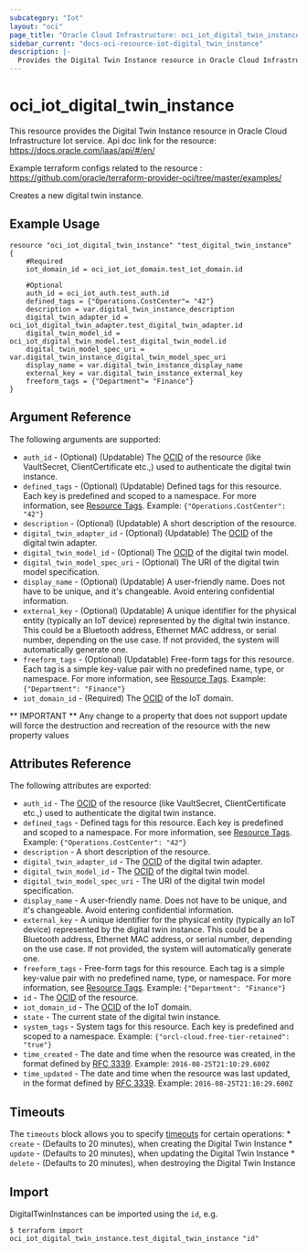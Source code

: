```yaml
---
subcategory: "Iot"
layout: "oci"
page_title: "Oracle Cloud Infrastructure: oci_iot_digital_twin_instance"
sidebar_current: "docs-oci-resource-iot-digital_twin_instance"
description: |-
  Provides the Digital Twin Instance resource in Oracle Cloud Infrastructure Iot service
---
```


# oci_iot_digital_twin_instance
This resource provides the Digital Twin Instance resource in Oracle Cloud Infrastructure Iot service.
Api doc link for the resource: https://docs.oracle.com/iaas/api/#/en/

Example terraform configs related to the resource : https://github.com/oracle/terraform-provider-oci/tree/master/examples/

Creates a new digital twin instance.


## Example Usage

```hcl
resource "oci_iot_digital_twin_instance" "test_digital_twin_instance" {
	#Required
	iot_domain_id = oci_iot_iot_domain.test_iot_domain.id

	#Optional
	auth_id = oci_iot_auth.test_auth.id
	defined_tags = {"Operations.CostCenter"= "42"}
	description = var.digital_twin_instance_description
	digital_twin_adapter_id = oci_iot_digital_twin_adapter.test_digital_twin_adapter.id
	digital_twin_model_id = oci_iot_digital_twin_model.test_digital_twin_model.id
	digital_twin_model_spec_uri = var.digital_twin_instance_digital_twin_model_spec_uri
	display_name = var.digital_twin_instance_display_name
	external_key = var.digital_twin_instance_external_key
	freeform_tags = {"Department"= "Finance"}
}
```

## Argument Reference

The following arguments are supported:

* `auth_id` - (Optional) (Updatable) The [OCID](https://docs.cloud.oracle.com/iaas/Content/General/Concepts/identifiers.htm) of the resource (like VaultSecret, ClientCertificate etc.,) used to authenticate the digital twin instance.
* `defined_tags` - (Optional) (Updatable) Defined tags for this resource. Each key is predefined and scoped to a namespace. For more information, see [Resource Tags](https://docs.cloud.oracle.com/iaas/Content/General/Concepts/resourcetags.htm).  Example: `{"Operations.CostCenter": "42"}` 
* `description` - (Optional) (Updatable) A short description of the resource. 
* `digital_twin_adapter_id` - (Optional) (Updatable) The [OCID](https://docs.cloud.oracle.com/iaas/Content/General/Concepts/identifiers.htm) of the digital twin adapter.
* `digital_twin_model_id` - (Optional) The [OCID](https://docs.cloud.oracle.com/iaas/Content/General/Concepts/identifiers.htm) of the digital twin model.
* `digital_twin_model_spec_uri` - (Optional) The URI of the digital twin model specification.
* `display_name` - (Optional) (Updatable) A user-friendly name. Does not have to be unique, and it's changeable. Avoid entering confidential information.
* `external_key` - (Optional) (Updatable) A unique identifier for the physical entity (typically an IoT device) represented by the digital twin instance. This could be a Bluetooth address, Ethernet MAC address, or serial number, depending on the use case. If not provided, the system will automatically generate one. 
* `freeform_tags` - (Optional) (Updatable) Free-form tags for this resource. Each tag is a simple key-value pair with no predefined name, type, or namespace. For more information, see [Resource Tags](https://docs.cloud.oracle.com/iaas/Content/General/Concepts/resourcetags.htm).  Example: `{"Department": "Finance"}` 
* `iot_domain_id` - (Required) The [OCID](https://docs.cloud.oracle.com/iaas/Content/General/Concepts/identifiers.htm) of the IoT domain.


** IMPORTANT **
Any change to a property that does not support update will force the destruction and recreation of the resource with the new property values

## Attributes Reference

The following attributes are exported:

* `auth_id` - The [OCID](https://docs.cloud.oracle.com/iaas/Content/General/Concepts/identifiers.htm) of the resource (like VaultSecret, ClientCertificate etc.,) used to authenticate the digital twin instance.
* `defined_tags` - Defined tags for this resource. Each key is predefined and scoped to a namespace. For more information, see [Resource Tags](https://docs.cloud.oracle.com/iaas/Content/General/Concepts/resourcetags.htm).  Example: `{"Operations.CostCenter": "42"}` 
* `description` - A short description of the resource. 
* `digital_twin_adapter_id` - The [OCID](https://docs.cloud.oracle.com/iaas/Content/General/Concepts/identifiers.htm) of the digital twin adapter.
* `digital_twin_model_id` - The [OCID](https://docs.cloud.oracle.com/iaas/Content/General/Concepts/identifiers.htm) of the digital twin model.
* `digital_twin_model_spec_uri` - The URI of the digital twin model specification.
* `display_name` - A user-friendly name. Does not have to be unique, and it's changeable. Avoid entering confidential information.
* `external_key` - A unique identifier for the physical entity (typically an IoT device) represented by the digital twin instance. This could be a Bluetooth address, Ethernet MAC address, or serial number, depending on the use case. If not provided, the system will automatically generate one. 
* `freeform_tags` - Free-form tags for this resource. Each tag is a simple key-value pair with no predefined name, type, or namespace. For more information, see [Resource Tags](https://docs.cloud.oracle.com/iaas/Content/General/Concepts/resourcetags.htm).  Example: `{"Department": "Finance"}` 
* `id` - The [OCID](https://docs.cloud.oracle.com/iaas/Content/General/Concepts/identifiers.htm) of the resource.
* `iot_domain_id` - The [OCID](https://docs.cloud.oracle.com/iaas/Content/General/Concepts/identifiers.htm) of the IoT domain.
* `state` - The current state of the digital twin instance.
* `system_tags` - System tags for this resource. Each key is predefined and scoped to a namespace.  Example: `{"orcl-cloud.free-tier-retained": "true"}` 
* `time_created` - The date and time when the resource was created, in the format defined by [RFC 3339](https://tools.ietf.org/html/rfc3339). Example: `2016-08-25T21:10:29.600Z` 
* `time_updated` - The date and time when the resource was last updated, in the format defined by [RFC 3339](https://tools.ietf.org/html/rfc3339). Example: `2016-08-25T21:10:29.600Z` 

## Timeouts

The `timeouts` block allows you to specify [timeouts](https://registry.terraform.io/providers/oracle/oci/latest/docs/guides/changing_timeouts) for certain operations:
	* `create` - (Defaults to 20 minutes), when creating the Digital Twin Instance
	* `update` - (Defaults to 20 minutes), when updating the Digital Twin Instance
	* `delete` - (Defaults to 20 minutes), when destroying the Digital Twin Instance


## Import

DigitalTwinInstances can be imported using the `id`, e.g.

```
$ terraform import oci_iot_digital_twin_instance.test_digital_twin_instance "id"
```

